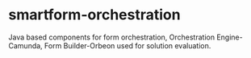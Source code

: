 # smartform-orchestration
Java based components for form orchestration, Orchestration Engine-Camunda, Form Builder-Orbeon used for solution evaluation. 
